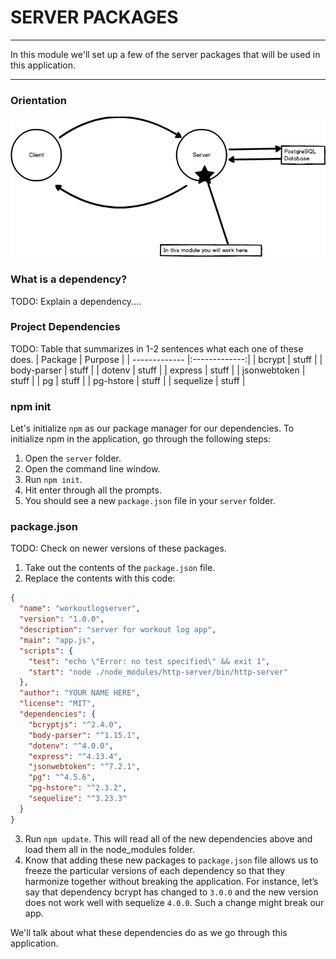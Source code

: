 # SERVER PACKAGES
---
In this module we'll set up a few of the server packages that will be used in this application.

<hr />


### Orientation
![screenshot](assets/01-clientserverdiagram.png)

### What is a dependency?
TODO: Explain a dependency....

### Project Dependencies
TODO: Table that summarizes in 1-2 sentences what each one of these does.
| Package       | Purpose    | 
| ------------- |:-------------:|
| bcrypt        | stuff        |
| body-parser   | stuff      |
| dotenv        | stuff      |
| express       | stuff      |
| jsonwebtoken  | stuff      |
| pg            | stuff      |
| pg-hstore     | stuff      |
| sequelize     | stuff      |

### npm init
Let's initialize `npm` as our package manager for our dependencies. To initialize npm in the application, go through the following steps:

1. Open the `server` folder.
2. Open the command line window.
3. Run `npm init`.
4. Hit enter through all the prompts. 
5. You should see a new `package.json` file in your `server` folder.

### package.json
TODO: Check on newer versions of these packages.
1. Take out the contents of the `package.json` file.
2. Replace the contents with this code:  

```json
{
  "name": "workoutlogserver",
  "version": "1.0.0",
  "description": "server for workout log app",
  "main": "app.js",
  "scripts": {
    "test": "echo \"Error: no test specified\" && exit 1",
    "start": "node ./node_modules/http-server/bin/http-server"
  },
  "author": "YOUR NAME HERE",
  "license": "MIT",
  "dependencies": {
    "bcryptjs": "^2.4.0",
    "body-parser": "^1.15.1",
    "dotenv": "^4.0.0",
    "express": "^4.13.4",
    "jsonwebtoken": "^7.2.1",
    "pg": "^4.5.6",
    "pg-hstore": "^2.3.2",
    "sequelize": "^3.23.3"
  }
}
```

3. Run `npm update`. This will read all of the new dependencies above and load them all in the node_modules folder. 
4. Know that adding these new packages to `package.json` file allows us to freeze the particular versions of each dependency so that they harmonize together without breaking the application. For instance, let’s say that dependency bcrypt has changed to `3.0.0` and the new version does not work well with sequelize `4.0.0`. Such a change might break our app. 

We'll talk about what these dependencies do as we go through this application. 
